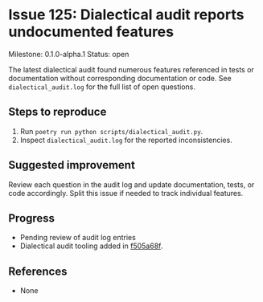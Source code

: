 # Issue 125: Dialectical audit reports undocumented features

Milestone: 0.1.0-alpha.1
Status: open


The latest dialectical audit found numerous features referenced in tests or documentation without corresponding documentation or code. See `dialectical_audit.log` for the full list of open questions.

## Steps to reproduce
1. Run `poetry run python scripts/dialectical_audit.py`.
2. Inspect `dialectical_audit.log` for the reported inconsistencies.

## Suggested improvement
Review each question in the audit log and update documentation, tests, or code accordingly. Split this issue if needed to track individual features.

## Progress
- Pending review of audit log entries
- Dialectical audit tooling added in [f505a68f](../commit/f505a68f).

## References

- None
